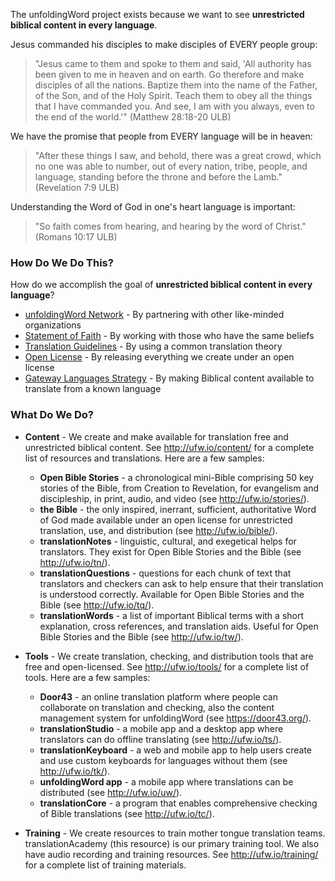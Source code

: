 
The unfoldingWord project exists because we want to see **unrestricted biblical content in every language**.

Jesus commanded his disciples to make disciples of EVERY people group:  

>"Jesus came to them and spoke to them and said, 'All authority has been given to me in heaven and on earth. Go therefore and make disciples of all the nations. Baptize them into the name of the Father, of the Son, and of the Holy Spirit. Teach them to obey all the things that I have commanded you. And see, I am with you always, even to the end of the world.'" (Matthew 28:18-20 ULB)

We have the promise that people from EVERY language will be in heaven:  

>"After these things I saw, and behold, there was a great crowd, which no one was able to number, out of every nation, tribe, people, and language, standing before the throne and before the Lamb." (Revelation 7:9 ULB)

Understanding the Word of God in one's heart language is important:  

>"So faith comes from hearing, and hearing by the word of Christ." (Romans 10:17 ULB)

### How Do We Do This?

How do we accomplish the goal of **unrestricted biblical content in every language**? 

* [unfoldingWord Network](https://unfoldingword.org/network/) - By partnering with other like-minded organizations
* [Statement of Faith](../statement-of-faith/01.md) - By working with those who have the same beliefs  
* [Translation Guidelines](../translation-guidelines/01.md) - By using a common translation theory
* [Open License](../open-license/01.md) - By releasing everything we create under an open license
* [Gateway Languages Strategy](../gl-strategy/01.md) - By making Biblical content available to translate from a known language

### What Do We Do?

* **Content** - We create and make available for translation free and unrestricted biblical content. See http://ufw.io/content/ for a complete list of resources and translations. Here are a few samples:
    * **Open Bible Stories** - a chronological mini-Bible comprising 50 key stories of the Bible, from Creation to Revelation, for evangelism and discipleship, in print, audio, and video (see http://ufw.io/stories/).
    * **the Bible** - the only inspired, inerrant, sufficient, authoritative Word of God made available under an open license for unrestricted translation, use, and distribution (see http://ufw.io/bible/).
    * **translationNotes** - linguistic, cultural, and exegetical helps for translators. They exist for Open Bible Stories and the Bible (see http://ufw.io/tn/).
    * **translationQuestions** - questions for each chunk of text that translators and checkers can ask to help ensure that their translation is understood correctly. Available for Open Bible Stories and the Bible (see http://ufw.io/tq/).
    * **translationWords** - a list of important Biblical terms with a short explanation, cross references, and translation aids. Useful for Open Bible Stories and the Bible (see http://ufw.io/tw/).

* **Tools** - We create translation, checking, and distribution tools that are free and open-licensed. See http://ufw.io/tools/ for a complete list of tools. Here are a few samples:
    * **Door43** - an online translation platform where people can collaborate on translation and checking, also the content management system for unfoldingWord (see https://door43.org/).
    * **translationStudio** - a mobile app and a desktop app where translators can do offline translating (see http://ufw.io/ts/).
    * **translationKeyboard** - a web and mobile app to help users create and use custom keyboards for languages without them (see http://ufw.io/tk/).
    * **unfoldingWord app** - a mobile app where translations can be distributed (see http://ufw.io/uw/).
    * **translationCore** - a program that enables comprehensive checking of Bible translations (see http://ufw.io/tc/).

* **Training** - We create resources to train mother tongue translation teams. translationAcademy (this resource) is our primary training tool. We also have audio recording and training resources. See http://ufw.io/training/ for a complete list of training materials.


